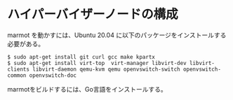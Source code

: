 # ハイパーバイザーノードの構成



marmot を動かすには、Ubuntu 20.04 に以下のパッケージをインストールする必要がある。


```
$ sudo apt-get install git curl gcc make kpartx
$ sudo apt-get install virt-top  virt-manager libvirt-dev libvirt-clients libvirt-daemon qemu-kvm qemu openvswitch-switch openvswitch-common openvswitch-doc
```


marmotをビルドするには、Go言語をインストールする。




